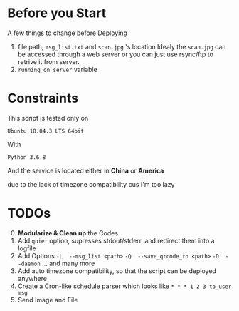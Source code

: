 # Before you Start
 A few things to change before Deploying
 1. file path, `msg_list.txt` and `scan.jpg` 's location
    Idealy the `scan.jpg` can be accessed through a web server
    or you can just use rsync/ftp to retrive it from server.
 2. `running_on_server` variable

# Constraints
 This script is tested only on
 
	Ubuntu 18.04.3 LTS 64bit
	
 With
 
	Python 3.6.8
	
 And the service is located either in **China** or **America**
 
 due to the lack of timezone compatibility cus I'm too lazy

# TODOs
 0. **Modularize & Clean up** the Codes
 1. Add `quiet` option, supresses stdout/stderr, and 
  redirect them into a logfile
 2. Add Options
   `-L  --msg_list <path>`
   `-Q  --save_qrcode_to <path>`
   `-D  --daemon`
   ... and many more
 3. Add auto timezone compatibility, so that the script
  can be deployed anywhere
 4. Create a Cron-like schedule parser which looks like
  `* * * 1 2 3 to_user msg`
 5. Send Image and File
